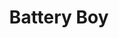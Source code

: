 ---
published: false
layout: game
title: Battery Boy
pitch: An endless runner that changes based on your device battery life
collection: games
thumbnail: batteryboy.gif
---